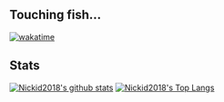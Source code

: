 ## Touching fish...
[![wakatime](https://wakatime.com/badge/user/74cf9ef2-54ee-470f-a4ae-03e46a1e3c77.svg)](https://wakatime.com/@74cf9ef2-54ee-470f-a4ae-03e46a1e3c77)

## Stats
[![Nickid2018's github stats](https://github-readme-stats.vercel.app/api?username=Nickid2018&theme=tokyonight)](https://github.com/anuraghazra/github-readme-stats)
[![Nickid2018's Top Langs](https://github-readme-stats.vercel.app/api/top-langs/?username=Nickid2018&hide=css,html)](https://github.com/anuraghazra/github-readme-stats)
